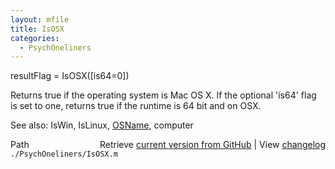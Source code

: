 ```yaml
---
layout: mfile
title: IsOSX
categories:
  - PsychOneliners
---
```


resultFlag = IsOSX\(\[is64=0\]\)

Returns true if the operating system is Mac OS X.
If the optional 'is64' flag is set to one, returns
true if the runtime is 64 bit and on OSX.

See also: IsWin, IsLinux, [OSName](/docs/OSName), computer


<div class="code_header" style="text-align:right;">
  <span style="float:left;">Path&nbsp;&nbsp;</span> <span class="counter">Retrieve <a href=
  "https://raw.github.com/Psychtoolbox-3/Psychtoolbox-3/beta/./PsychOneliners/IsOSX.m">current version from GitHub</a> | View <a href=
  "https://github.com/Psychtoolbox-3/Psychtoolbox-3/commits/beta/./PsychOneliners/IsOSX.m">changelog</a></span>
</div>
<div class="code">
  <code>./PsychOneliners/IsOSX.m</code>
</div>
